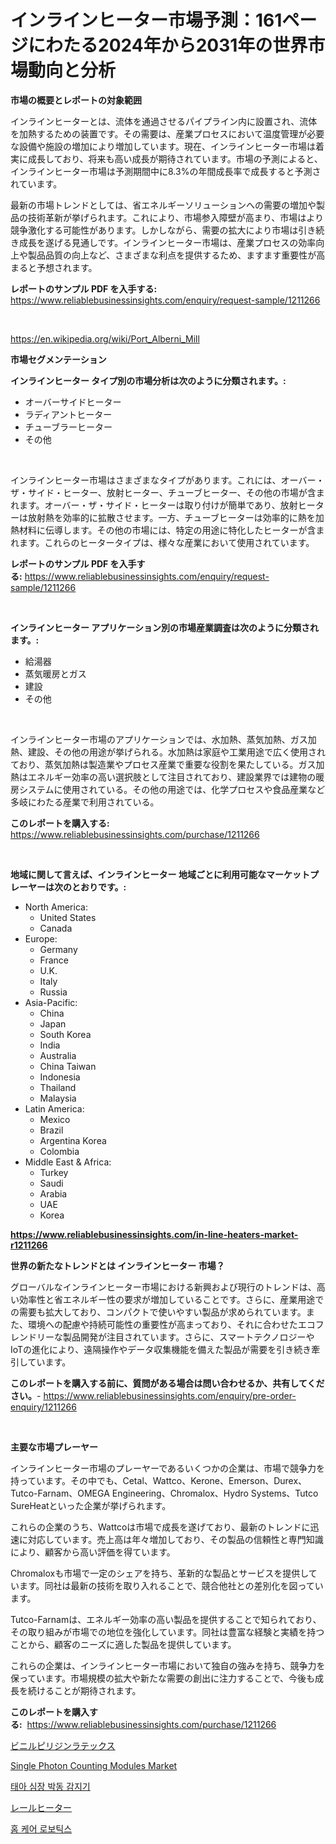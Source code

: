 <p><h1>インラインヒーター市場予測：161ページにわたる2024年から2031年の世界市場動向と分析</h1></p><p><strong>市場の概要とレポートの対象範囲</strong></p>
<p><p>インラインヒーターとは、流体を通過させるパイプライン内に設置され、流体を加熱するための装置です。その需要は、産業プロセスにおいて温度管理が必要な設備や施設の増加により増加しています。現在、インラインヒーター市場は着実に成長しており、将来も高い成長が期待されています。市場の予測によると、インラインヒーター市場は予測期間中に8.3%の年間成長率で成長すると予測されています。</p><p>最新の市場トレンドとしては、省エネルギーソリューションへの需要の増加や製品の技術革新が挙げられます。これにより、市場参入障壁が高まり、市場はより競争激化する可能性があります。しかしながら、需要の拡大により市場は引き続き成長を遂げる見通しです。インラインヒーター市場は、産業プロセスの効率向上や製品品質の向上など、さまざまな利点を提供するため、ますます重要性が高まると予想されます。</p></p>
<p><strong>レポートのサンプル PDF を入手する:</strong> <a href="https://www.reliablebusinessinsights.com/enquiry/request-sample/1211266">https://www.reliablebusinessinsights.com/enquiry/request-sample/1211266</a></p>
<p>&nbsp;</p>
<p><a href="https://en.wikipedia.org/wiki/Port_Alberni_Mill">https://en.wikipedia.org/wiki/Port_Alberni_Mill</a></p>
<p><strong>市場セグメンテーション</strong></p>
<p><strong>インラインヒーター タイプ別の市場分析は次のように分類されます。:</strong></p>
<p><ul><li>オーバーサイドヒーター</li><li>ラディアントヒーター</li><li>チューブラーヒーター</li><li>その他</li></ul></p>
<p>&nbsp;</p>
<p><p>インラインヒーター市場はさまざまなタイプがあります。これには、オーバー・ザ・サイド・ヒーター、放射ヒーター、チューブヒーター、その他の市場が含まれます。オーバー・ザ・サイド・ヒーターは取り付けが簡単であり、放射ヒーターは放射熱を効率的に拡散させます。一方、チューブヒーターは効率的に熱を加熱材料に伝導します。その他の市場には、特定の用途に特化したヒーターが含まれます。これらのヒータータイプは、様々な産業において使用されています。</p></p>
<p><strong>レポートのサンプル PDF を入手する:</strong>&nbsp;<a href="https://www.reliablebusinessinsights.com/enquiry/request-sample/1211266">https://www.reliablebusinessinsights.com/enquiry/request-sample/1211266</a></p>
<p>&nbsp;</p>
<p><strong> インラインヒーター アプリケーション別の市場産業調査は次のように分類されます。:</strong></p>
<p><ul><li>給湯器</li><li>蒸気暖房とガス</li><li>建設</li><li>その他</li></ul></p>
<p>&nbsp;</p>
<p><p>インラインヒーター市場のアプリケーションでは、水加熱、蒸気加熱、ガス加熱、建設、その他の用途が挙げられる。水加熱は家庭や工業用途で広く使用されており、蒸気加熱は製造業やプロセス産業で重要な役割を果たしている。ガス加熱はエネルギー効率の高い選択肢として注目されており、建設業界では建物の暖房システムに使用されている。その他の用途では、化学プロセスや食品産業など多岐にわたる産業で利用されている。</p></p>
<p><strong>このレポートを購入する:</strong>&nbsp; <a href="https://www.reliablebusinessinsights.com/purchase/1211266">https://www.reliablebusinessinsights.com/purchase/1211266</a></p>
<p>&nbsp;</p>
<p><strong>地域に関して言えば、インラインヒーター 地域ごとに利用可能なマーケットプレーヤーは次のとおりです。:</strong></p>
<p><ul>
    <li>
        North America:
        <ul>
            <li>United States</li>
            <li>Canada</li>
        </ul>
    </li>
    <li>
        Europe:
        <ul>
            <li>Germany</li>
            <li>France</li>
            <li>U.K.</li>
            <li>Italy</li>
            <li>Russia</li>
        </ul>
    </li>
    <li>
        Asia-Pacific:
        <ul>
            <li>China</li>
            <li>Japan</li>
            <li>South Korea</li>
            <li>India</li>
            <li>Australia</li>
            <li>China Taiwan</li>
            <li>Indonesia</li>
            <li>Thailand</li>
            <li>Malaysia</li>
        </ul>
    </li>
    <li>
        Latin America:
        <ul>
            <li>Mexico</li>
            <li>Brazil</li>
            <li>Argentina Korea</li>
            <li>Colombia</li>
        </ul>
    </li>
    <li>
        Middle East & Africa:
        <ul>
            <li>Turkey</li>
            <li>Saudi</li>
            <li>Arabia</li>
            <li>UAE</li>
            <li>Korea</li>
        </ul>
    </li>
    </ul></p>
<p><strong><a href="https://www.reliablebusinessinsights.com/in-line-heaters-market-r1211266">https://www.reliablebusinessinsights.com/in-line-heaters-market-r1211266</a></strong>&nbsp;</p>
<p><strong>世界の新たなトレンドとは インラインヒーター 市場？</strong></p>
<p><p>グローバルなインラインヒーター市場における新興および現行のトレンドは、高い効率性と省エネルギー性の要求が増加していることです。さらに、産業用途での需要も拡大しており、コンパクトで使いやすい製品が求められています。また、環境への配慮や持続可能性の重要性が高まっており、それに合わせたエコフレンドリーな製品開発が注目されています。さらに、スマートテクノロジーやIoTの進化により、遠隔操作やデータ収集機能を備えた製品が需要を引き続き牽引しています。</p></p>
<p><strong>このレポートを購入する前に、質問がある場合は問い合わせるか、共有してください。</strong>- <a href="https://www.reliablebusinessinsights.com/enquiry/pre-order-enquiry/1211266">https://www.reliablebusinessinsights.com/enquiry/pre-order-enquiry/1211266</a></p>
<p>&nbsp;</p>
<p><strong>主要な市場プレーヤー</strong></p>
<p><p>インラインヒーター市場のプレーヤーであるいくつかの企業は、市場で競争力を持っています。その中でも、Cetal、Wattco、Kerone、Emerson、Durex、Tutco-Farnam、OMEGA Engineering、Chromalox、Hydro Systems、Tutco SureHeatといった企業が挙げられます。</p><p>これらの企業のうち、Wattcoは市場で成長を遂げており、最新のトレンドに迅速に対応しています。売上高は年々増加しており、その製品の信頼性と専門知識により、顧客から高い評価を得ています。</p><p>Chromaloxも市場で一定のシェアを持ち、革新的な製品とサービスを提供しています。同社は最新の技術を取り入れることで、競合他社との差別化を図っています。</p><p>Tutco-Farnamは、エネルギー効率の高い製品を提供することで知られており、その取り組みが市場での地位を強化しています。同社は豊富な経験と実績を持つことから、顧客のニーズに適した製品を提供しています。</p><p>これらの企業は、インラインヒーター市場において独自の強みを持ち、競争力を保っています。市場規模の拡大や新たな需要の創出に注力することで、今後も成長を続けることが期待されます。</p></p>
<p><strong>このレポートを購入する:</strong>&nbsp;&nbsp;<a href="https://www.reliablebusinessinsights.com/purchase/1211266">https://www.reliablebusinessinsights.com/purchase/1211266</a></p>
<p><p><a href="https://github.com/MosesSpinka1914/Market-Research-Report-List-2/blob/main/7486850149892.md">ビニルピリジンラテックス</a></p><p><a href="https://github.com/khayangel/Market-Research-Report-List-3/blob/main/single-photon-counting-modules-market.md">Single Photon Counting Modules Market</a></p><p><a href="https://github.com/novabrown3/Market-Research-Report-List-2/blob/main/4760858159644.md">태아 심장 박동 감지기</a></p><p><a href="https://github.com/RudyBoyer2017/Market-Research-Report-List-1/blob/main/6561965149893.md">レールヒーター</a></p><p><a href="https://github.com/Tristiarton768456/Market-Research-Report-List-2/blob/main/6003289159643.md">홈 케어 로보틱스</a></p></p>